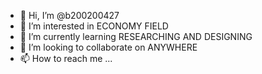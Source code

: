 - 👋 Hi, I’m @b200200427
- 👀 I’m interested in ECONOMY FIELD
- 🌱 I’m currently learning RESEARCHING AND DESIGNING
- 💞️ I’m looking to collaborate on ANYWHERE
- 📫 How to reach me ...

<!---
b200200427/b200200427 is a ✨ special ✨ repository because its `README.md` (this file) appears on your GitHub profile.
You can click the Preview link to take a look at your changes.
--->
